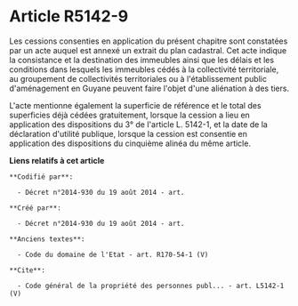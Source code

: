 # Article R5142-9

Les cessions consenties en application du présent chapitre sont constatées par un acte auquel est annexé un extrait du plan
cadastral. Cet acte indique la consistance et la destination des immeubles ainsi que les délais et les conditions dans
lesquels les immeubles cédés à la collectivité territoriale, au groupement de collectivités territoriales ou à
l'établissement public d'aménagement en Guyane peuvent faire l'objet d'une aliénation à des tiers. 

L'acte mentionne également la superficie de référence et le total des superficies déjà cédées gratuitement, lorsque la
cession a lieu en application des dispositions du 3° de l'article L. 5142-1, et la date de la déclaration d'utilité publique,
lorsque la cession est consentie en application des dispositions du cinquième alinéa du même article.

**Liens relatifs à cet article**

	**Codifié par**:

	  - Décret n°2014-930 du 19 août 2014 - art.

	**Créé par**:

	  - Décret n°2014-930 du 19 août 2014 - art.

	**Anciens textes**:

	  - Code du domaine de l'Etat - art. R170-54-1 (V)

	**Cite**:

	  - Code général de la propriété des personnes publ... - art. L5142-1 (V)
